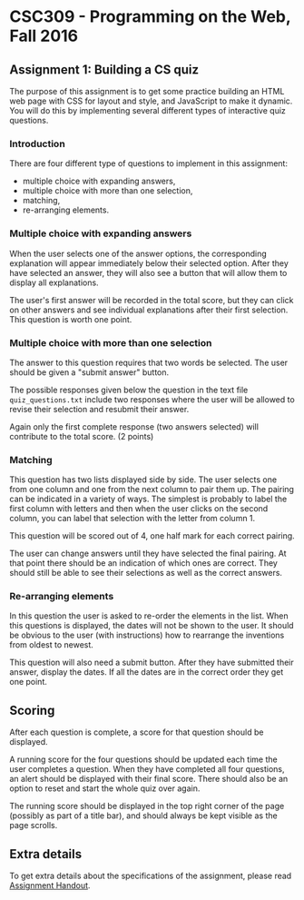 # CSC309 - Programming on the Web, Fall 2016

## Assignment 1: Building a CS quiz

The purpose of this assignment is to get some practice building an HTML web page with CSS for layout and style, and JavaScript to make it dynamic. You will do this by implementing several different types of interactive quiz questions.

### Introduction

There are four different type of questions to implement in this assignment:

* multiple choice with expanding answers,
* multiple choice with more than one selection,
* matching,
* re-arranging elements.

### Multiple choice with expanding answers

When the user selects one of the answer options, the corresponding explanation will appear immediately below their selected option.  After they have selected an answer, they will also see a button that will allow them to display all explanations.

The user's first answer will be recorded in the total score, but they can click on other answers and see individual explanations after their first selection. This question is worth one point.

### Multiple choice with more than one selection

The answer to this question requires that two words be selected.  The user should be given a "submit answer" button.

The possible responses given below the question in the text file `quiz_questions.txt` include two responses where the user will be allowed to revise their selection and resubmit their answer.

Again only the first complete response (two answers selected)  will contribute to the total score. (2 points)

### Matching

This question has two lists displayed side by side.  The user selects one from one column and one from the next column to pair them up.  The pairing can be indicated in a variety of ways.  The simplest is probably to label the first column with letters and then when the user clicks on the second column, you can label that selection with the letter from column 1.

This question will be scored out of 4, one half mark for each correct pairing.

The user can change answers until they have selected the final pairing.  At that point there should be an indication of which ones are correct.  They should still be able to see their selections as well as the correct answers.

### Re-arranging elements
In this question the user is asked to re-order the elements in the list. When this questions is displayed, the dates will not be shown to the user.  It should be obvious to the user (with instructions) how to rearrange the inventions from oldest to newest.

This question will also need a submit button.  After they have submitted their answer, display the dates.  If all the dates are in the correct order they get one point.

## Scoring

After each question is complete, a score for that question should be displayed.

A running score for the four questions should be updated each time the user completes a question.  When they have completed all four questions, an alert should be displayed with their final score.  There should also be an option to reset and start the whole quiz over again.

The running score should be displayed in the top right corner of the page (possibly as part of a title bar), and should always be kept visible as the page scrolls.

## Extra details

To get extra details about the specifications of the assignment, please read [Assignment Handout](Instructions.md).
